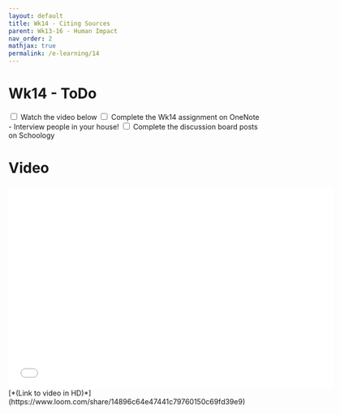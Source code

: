 ```yaml
---
layout: default
title: Wk14 - Citing Sources
parent: Wk13-16 - Human Impact
nav_order: 2
mathjax: true
permalink: /e-learning/14
---
```


# Wk14 - ToDo
<label class="tasks-list-item">
  <input type="checkbox" class="tasks-list-cb">
  <span class="tasks-list-mark"></span>
  <span class="tasks-list-desc">
    Watch the video below
  </span>
</label>
<label class="tasks-list-item">
  <input type="checkbox" class="tasks-list-cb">
  <span class="tasks-list-mark"></span>
  <span class="tasks-list-desc">
    Complete the Wk14 assignment on OneNote - Interview people in your house!
  </span>
</label>
<label class="tasks-list-item">
  <input type="checkbox" class="tasks-list-cb">
  <span class="tasks-list-mark"></span>
  <span class="tasks-list-desc">
    Complete the discussion board posts on Schoology
  </span>
</label>


# Video
<iframe width="640" height="400" src="/e-learning/human-impact/Wk14.mp4" frameborder="0" webkitallowfullscreen mozallowfullscreen allowfullscreen></iframe>
[*(Link to video in HD)*](https://www.loom.com/share/14896c64e47441c79760150c69fd39e9)
